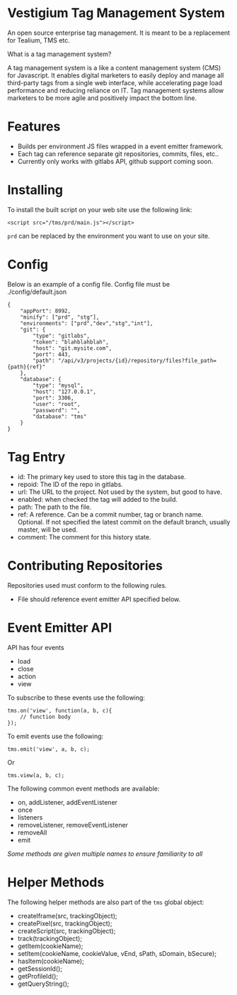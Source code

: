 Vestigium Tag Management System
==========================

An open source enterprise tag management. It is meant to be a replacement for Tealium, TMS etc.

What is a tag management system?

A tag management system is a like a content management system (CMS) for Javascript. 
It enables digital marketers to easily deploy and manage all third-party tags from a single web interface, 
while accelerating page load performance and reducing reliance on IT. 
Tag management systems allow marketers to be more agile and positively impact the bottom line.

Features
========

* Builds per environment JS files wrapped in a event emitter framework.
* Each tag can reference separate git repositories, commits, files, etc..
* Currently only works with gitlabs API, github support coming soon.

Installing
==========

To install the built script on your web site use the following link:

    <script src="/tms/prd/main.js"></script>

`prd` can be replaced by the environment you want to use on your site.

Config
======

Below is an example of a config file.  Config file must be ./config/default.json


    {
        "appPort": 8992,
        "minify": ["prd", "stg"],
        "environments": ["prd","dev","stg","int"],
        "git": {
            "type": "gitlabs",
            "token": "blahblahblah",
            "host": "git.mysite.com",
            "port": 443,
            "path": "/api/v3/projects/{id}/repository/files?file_path={path}{ref}"
        },
        "database": {
            "type": "mysql",
            "host": "127.0.0.1",
            "port": 3306,
            "user": "root",
            "password": "",
            "database": "tms"
        }
    }


Tag Entry
=========

* id: The primary key used to store this tag in the database.
* repoid: The ID of the repo in gitlabs.
* url: The URL to the project.  Not used by the system, but good to have.
* enabled: when checked the tag will added to the build.
* path: The path to the file.
* ref: A reference.  Can be a commit number, tag or branch name.  Optional.  If not specified the latest commit on the default branch, usually master, will be used.
* comment: The comment for this history state.

Contributing Repositories
=========================

Repositories used must conform to the following rules.

* File should reference event emitter API specified below.

Event Emitter API
=================

API has four events

* load
* close
* action
* view

To subscribe to these events use the following:


    tms.on('view', function(a, b, c){
        // function body
    });


To emit events use the following:

    tms.emit('view', a, b, c);

Or

    tms.view(a, b, c);

The following common event methods are available:

* on, addListener, addEventListener
* once
* listeners
* removeListener, removeEventListener
* removeAll
* emit

_Some methods are given multiple names to ensure familiarity to all_

Helper Methods
==============

The following helper methods are also part of the `tms` global object:

* createIframe(src, trackingObject);
* createPixel(src, trackingObject);
* createScript(src, trackingObject);
* track(trackingObject);
* getItem(cookieName);
* setItem(cookieName, cookieValue, vEnd, sPath, sDomain, bSecure);
* hasItem(cookieName);
* getSessionId();
* getProfileId();
* getQueryString();

